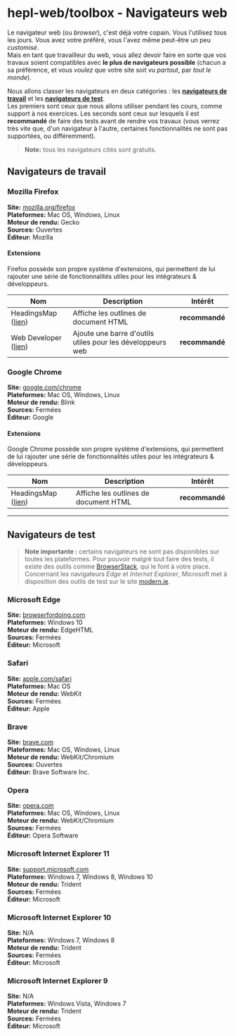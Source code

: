 # hepl-web/toolbox - Navigateurs web

Le navigateur web (ou _browser_), c'est déjà votre copain. Vous l'utilisez tous les jours. Vous avez votre préféré, vous l'avez même peut-être un peu _customisé_.  
Mais en tant que travailleur du web, vous allez devoir faire en sorte que vos travaux soient compatibles avec **le plus de navigateurs possible** (chacun a sa préférence, et vous _voulez_ que votre site soit vu _partout_, par _tout le monde_).

Nous allons classer les navigateurs en deux catégories : les [**navigateurs de travail**](#navigateurs-de-travail) et les [**navigateurs de test**](#navigateurs-de-test).  
Les premiers sont ceux que nous allons utiliser pendant les cours, comme support à nos exercices. Les seconds sont ceux sur lesquels il est **recommandé** de faire des tests avant de rendre vos travaux (vous verrez très vite que, d'un navigateur à l'autre, certaines fonctionnalités ne sont pas supportées, ou différemment).

> **Note:** tous les navigateurs cités sont gratuits.

## Navigateurs de travail

### Mozilla Firefox

**Site:** [mozilla.org/firefox](https://www.mozilla.org/fr/firefox/new/)  
**Plateformes:** Mac OS, Windows, Linux  
**Moteur de rendu:** Gecko  
**Sources:** Ouvertes  
**Éditeur:** Mozilla

#### Extensions

Firefox possède son propre système d'extensions, qui permettent de lui rajouter une série de fonctionnalités utiles pour les intégrateurs & développeurs.

| Nom        | Description       | Intérêt       |
| ---------- | ----------------- |:-------------:|
| HeadingsMap ([lien](https://addons.mozilla.org/fr/firefox/addon/headingsmap/)) | Affiche les outlines de document HTML | **recommandé** |
| Web Developer ([lien](https://addons.mozilla.org/fr/firefox/addon/web-developer/)) | Ajoute une barre d'outils utiles pour les développeurs web | **recommandé** |

### Google Chrome

**Site:** [google.com/chrome](https://www.google.com/chrome/)  
**Plateformes:** Mac OS, Windows, Linux  
**Moteur de rendu:** Blink  
**Sources:** Fermées  
**Éditeur:** Google  

#### Extensions

Google Chrome possède son propre système d'extensions, qui permettent de lui rajouter une série de fonctionnalités utiles pour les intégrateurs & développeurs.

| Nom        | Description       | Intérêt       |
| ---------- | ----------------- |:-------------:|
| HeadingsMap ([lien](https://chrome.google.com/webstore/detail/headingsmap/flbjommegcjonpdmenkdiocclhjacmbi?hl=fr)) | Affiche les outlines de document HTML | **recommandé** |

* * *

## Navigateurs de test

> **Note importante :** certains navigateurs ne sont pas disponibles sur toutes les plateformes. Pour pouvoir malgré tout faire des tests, il existe des outils comme [BrowserStack](https://www.browserstack.com), qui le font à votre place.  
> Concernant les navigateurs _Edge_ et _Internet Explorer_, Microsoft met à disposition des outils de test sur le site [modern.ie](http://modern.ie).

### Microsoft Edge

**Site:** [browserfordoing.com](http://www.browserfordoing.com/)  
**Plateformes:** Windows 10  
**Moteur de rendu:** EdgeHTML  
**Sources:** Fermées  
**Éditeur:** Microsoft

### Safari

**Site:** [apple.com/safari](http://www.apple.com/fr/safari/)  
**Plateformes:** Mac OS  
**Moteur de rendu:** WebKit  
**Sources:** Fermées  
**Éditeur:** Apple  

### Brave

**Site:** [brave.com](https://brave.com/)  
**Plateformes:** Mac OS, Windows, Linux  
**Moteur de rendu:** WebKit/Chromium  
**Sources:** Ouvertes  
**Éditeur:** Brave Software Inc.  

### Opera

**Site:** [opera.com](http://www.opera.com/fr)  
**Plateformes:** Mac OS, Windows, Linux    
**Moteur de rendu:** WebKit/Chromium  
**Sources:** Fermées  
**Éditeur:** Opera Software  

### Microsoft Internet Explorer 11

**Site:** [support.microsoft.com](https://support.microsoft.com/en-us/help/18520/download-internet-explorer-11-offline-installer)  
**Plateformes:** Windows 7, Windows 8, Windows 10  
**Moteur de rendu:** Trident  
**Sources:** Fermées  
**Éditeur:** Microsoft  

### Microsoft Internet Explorer 10

**Site:** N/A  
**Plateformes:** Windows 7, Windows 8  
**Moteur de rendu:** Trident  
**Sources:** Fermées  
**Éditeur:** Microsoft  

### Microsoft Internet Explorer 9

**Site:** N/A  
**Plateformes:** Windows Vista, Windows 7  
**Moteur de rendu:** Trident  
**Sources:** Fermées  
**Éditeur:** Microsoft  
